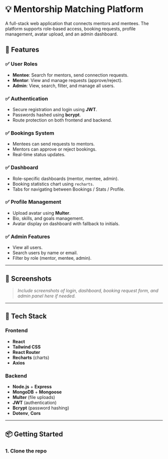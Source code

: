 # 💡 Mentorship Matching Platform

A full-stack web application that connects mentors and mentees. The platform supports role-based access, booking requests, profile management, avatar upload, and an admin dashboard.

## 🚀 Features

### ✅ User Roles
- **Mentee**: Search for mentors, send connection requests.
- **Mentor**: View and manage requests (approve/reject).
- **Admin**: View, search, filter, and manage all users.

### ✅ Authentication
- Secure registration and login using **JWT**.
- Passwords hashed using **bcrypt**.
- Route protection on both frontend and backend.

### ✅ Bookings System
- Mentees can send requests to mentors.
- Mentors can approve or reject bookings.
- Real-time status updates.

### ✅ Dashboard
- Role-specific dashboards (mentor, mentee, admin).
- Booking statistics chart using `recharts`.
- Tabs for navigating between Bookings / Stats / Profile.

### ✅ Profile Management
- Upload avatar using **Multer**.
- Bio, skills, and goals management.
- Avatar display on dashboard with fallback to initials.

### ✅ Admin Features
- View all users.
- Search users by name or email.
- Filter by role (mentor, mentee, admin).

---

## 📸 Screenshots

> _Include screenshots of login, dashboard, booking request form, and admin panel here if needed._

---

## 🔧 Tech Stack

### Frontend
- **React**
- **Tailwind CSS**
- **React Router**
- **Recharts** (charts)
- **Axios**

### Backend
- **Node.js** + **Express**
- **MongoDB** + **Mongoose**
- **Multer** (file uploads)
- **JWT** (authentication)
- **Bcrypt** (password hashing)
- **Dotenv**, **Cors**

---

## 📦 Getting Started

### 1. Clone the repo
